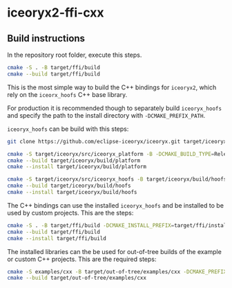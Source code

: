 # iceoryx2-ffi-cxx

## Build instructions

In the repository root folder, execute this steps.

```bash
cmake -S . -B target/ffi/build
cmake --build target/ffi/build
```

This is the most simple way to build the C++ bindings for `iceoryx2`, which rely
on the `iceorx_hoofs` C++ base library.

For production it is recommended though to separately build `iceoryx_hoofs` and
specify the path to the install directory with `-DCMAKE_PREFIX_PATH`.

`iceoryx_hoofs` can be build with this steps:

```bash
git clone https://github.com/eclipse-iceoryx/iceoryx.git target/iceoryx/src

cmake -S target/iceoryx/src/iceoryx_platform -B -DCMAKE_BUILD_TYPE=Release target/iceoryx/build/platform -DCMAKE_INSTALL_PREFIX=target/iceoryx/install
cmake --build target/iceoryx/build/platform
cmake --install target/iceoryx/build/platform

cmake -S target/iceoryx/src/iceoryx_hoofs -B target/iceoryx/build/hoofs -DCMAKE_BUILD_TYPE=Release -DCMAKE_INSTALL_PREFIX=target/iceoryx/install -DCMAKE_PREFIX_PATH="$( pwd )/target/iceoryx/install"
cmake --build target/iceoryx/build/hoofs
cmake --install target/iceoryx/build/hoofs
```

The C++ bindings can use the installed `iceoryx_hoofs` and be installed to be
used by custom projects. This are the steps:

```bash
cmake -S . -B target/ffi/build -DCMAKE_INSTALL_PREFIX=target/ffi/install -DCMAKE_PREFIX_PATH="$( pwd )/target/iceoryx/install"
cmake --build target/ffi/build
cmake --install target/ffi/build
```

The installed libraries can the be used for out-of-tree builds of the example or
custom C++ projects. This are the required steps:

```bash
cmake -S examples/cxx -B target/out-of-tree/examples/cxx -DCMAKE_PREFIX_PATH="$( pwd )/target/ffi/install;$( pwd )/target/iceoryx/install"
cmake --build target/out-of-tree/examples/cxx
```
